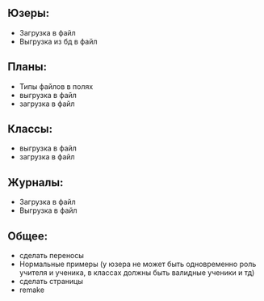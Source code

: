 ## Юзеры:
* Загрузка в файл
* Выгрузка из бд в файл
## Планы:
* Типы файлов в полях
* выгрузка в файл
* загрузка в файл
## Классы:
* выгрузка в файл
* загрузка в файл
## Журналы:
* Загрузка в файл
* Выгрузка в файл
## Общее:
* сделать переносы
* Нормальные примеры (у юзера не может быть одновременно роль учителя и ученика, в классах должны быть валидные ученики и тд)
* сделать страницы
* remake
